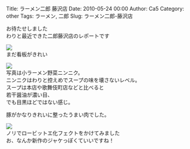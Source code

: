 Title: ラーメン二郎 藤沢店
Date: 2010-05-24 00:00
Author: Ca5
Category: other
Tags: ラーメン, 二郎
Slug: ラーメン二郎-藤沢店

お待たせしました  
わりと最近できた二郎藤沢店のレポートです

[![](http://farm4.static.flickr.com/3396/4624606050_8c53576f91_m.jpg)](http://www.flickr.com/photos/46200029@N06/4624606050/)  
まだ看板がきれい

[![](http://farm5.static.flickr.com/4036/4624001903_4b68745abb_m.jpg)](http://www.flickr.com/photos/46200029@N06/4624001903/)  
写真は小ラーメン野菜ニンニク。  
ニンニクはわりと控えめでスープの味を壊さないレベル。  
スープは本店や歌舞伎町店などと比べると  
若干醤油が濃い目、  
でも目黒ほどではない感じ。

豚がかなりきれいに整ったうまい肉でした。

[![](http://farm4.static.flickr.com/3368/4624002555_16fea82f8c_m.jpg)](http://www.flickr.com/photos/46200029@N06/4624002555/)  
ノリでロービットエ化フェクトをかけてみました  
お、なんか新作のジャケっぽくていいですね！
